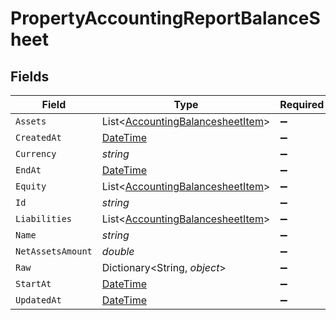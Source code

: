 # PropertyAccountingReportBalanceSheet


## Fields

| Field                                                                                     | Type                                                                                      | Required                                                                                  | Description                                                                               |
| ----------------------------------------------------------------------------------------- | ----------------------------------------------------------------------------------------- | ----------------------------------------------------------------------------------------- | ----------------------------------------------------------------------------------------- |
| `Assets`                                                                                  | List<[AccountingBalancesheetItem](../../Models/Components/AccountingBalancesheetItem.md)> | :heavy_minus_sign:                                                                        | N/A                                                                                       |
| `CreatedAt`                                                                               | [DateTime](https://learn.microsoft.com/en-us/dotnet/api/system.datetime?view=net-5.0)     | :heavy_minus_sign:                                                                        | N/A                                                                                       |
| `Currency`                                                                                | *string*                                                                                  | :heavy_minus_sign:                                                                        | N/A                                                                                       |
| `EndAt`                                                                                   | [DateTime](https://learn.microsoft.com/en-us/dotnet/api/system.datetime?view=net-5.0)     | :heavy_minus_sign:                                                                        | N/A                                                                                       |
| `Equity`                                                                                  | List<[AccountingBalancesheetItem](../../Models/Components/AccountingBalancesheetItem.md)> | :heavy_minus_sign:                                                                        | N/A                                                                                       |
| `Id`                                                                                      | *string*                                                                                  | :heavy_minus_sign:                                                                        | N/A                                                                                       |
| `Liabilities`                                                                             | List<[AccountingBalancesheetItem](../../Models/Components/AccountingBalancesheetItem.md)> | :heavy_minus_sign:                                                                        | N/A                                                                                       |
| `Name`                                                                                    | *string*                                                                                  | :heavy_minus_sign:                                                                        | N/A                                                                                       |
| `NetAssetsAmount`                                                                         | *double*                                                                                  | :heavy_minus_sign:                                                                        | N/A                                                                                       |
| `Raw`                                                                                     | Dictionary<String, *object*>                                                              | :heavy_minus_sign:                                                                        | N/A                                                                                       |
| `StartAt`                                                                                 | [DateTime](https://learn.microsoft.com/en-us/dotnet/api/system.datetime?view=net-5.0)     | :heavy_minus_sign:                                                                        | N/A                                                                                       |
| `UpdatedAt`                                                                               | [DateTime](https://learn.microsoft.com/en-us/dotnet/api/system.datetime?view=net-5.0)     | :heavy_minus_sign:                                                                        | N/A                                                                                       |